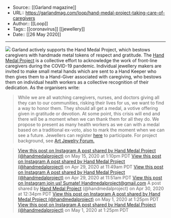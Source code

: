 ﻿
  * Source:: [[Garland magazine]]
  * URL:: https://garlandmag.com/loop/hand-medal-project-taking-care-of-caregivers
  * Author:: [[Loop]]
  * Tags:: [[coronavirus]] [[jewellery]]
  * Date:: [[26 May 2020]]


* * *
![](https://garlandmag.com/wp-content/uploads/2020/05/hand-medal-1024x688.jpg)
Garland actively supports the Hand Medal Project, which bestows caregivers with handmade metal tokens of respect and gratitude.
The [Hand Medal Project](https://handmedalproject.com/en/index.html) is a collective effort to acknowledge the work of front-line caregivers during the COVID-19 pandemic. Individual jewellery makers are invited to make small metal hands which are sent to a Hand Keeper who then gives them to a Hand-Giver associated with caregiving, who bestows them on individual health workers as a collective recognition of their dedication.
As the organisers write:
> While we are all watching caregivers, nurses, and doctors giving all they can to our communities, risking their lives for us, we want to find a way to honor them. They should all get a medal, a votive offering given in gratitude or devotion. At some point, this crisis will end and there will be a moment when we can thank them for all they do. We propose to present as many health workers as we can with a medal based on a traditional ex-voto, also to mark the moment when we can see a future.⁣
Jewellers can register [here](https://handmedalproject.com/en/index.html) to participate. For project background, see [Art Jewelry Forum.](https://artjewelryforum.org/in-your-hands)
 
> [ View this post on Instagram
> ](https://www.instagram.com/p/CAOK7b9HoEo/?utm_source=ig_embed&utm_campaign=loading)
> [A post shared by Hand Medal Project (@handmedalproject)](https://www.instagram.com/p/CAOK7b9HoEo/?utm_source=ig_embed&utm_campaign=loading) on May 15, 2020 at 1:10pm PDT
> [ View this post on Instagram
> ](https://www.instagram.com/p/B_k093dJ8-X/?utm_source=ig_embed&utm_campaign=loading)
> [A post shared by Hand Medal Project (@handmedalproject)](https://www.instagram.com/p/B_k093dJ8-X/?utm_source=ig_embed&utm_campaign=loading) on Apr 29, 2020 at 11:49am PDT
> [ View this post on Instagram
> ](https://www.instagram.com/p/B_k1LZ1pKMI/?utm_source=ig_embed&utm_campaign=loading)
> [A post shared by Hand Medal Project (@handmedalproject)](https://www.instagram.com/p/B_k1LZ1pKMI/?utm_source=ig_embed&utm_campaign=loading) on Apr 29, 2020 at 11:51am PDT
> [ View this post on Instagram
> ](https://www.instagram.com/p/B_ne8dmpd2P/?utm_source=ig_embed&utm_campaign=loading)
> [join us! Sumate! Handmedalproject@gmail.com](https://www.instagram.com/p/B_ne8dmpd2P/?utm_source=ig_embed&utm_campaign=loading)
> A post shared by [ Hand Medal Project](https://www.instagram.com/handmedalproject/?utm_source=ig_embed&utm_campaign=loading) (@handmedalproject) on Apr 30, 2020 at 12:34pm PDT
> [ View this post on Instagram
> ](https://www.instagram.com/p/B_qJg__J0gz/?utm_source=ig_embed&utm_campaign=loading)
> [A post shared by Hand Medal Project (@handmedalproject)](https://www.instagram.com/p/B_qJg__J0gz/?utm_source=ig_embed&utm_campaign=loading) on May 1, 2020 at 1:25pm PDT
> [ View this post on Instagram
> ](https://www.instagram.com/p/B_qJllwJMVr/?utm_source=ig_embed&utm_campaign=loading)
> [A post shared by Hand Medal Project (@handmedalproject)](https://www.instagram.com/p/B_qJllwJMVr/?utm_source=ig_embed&utm_campaign=loading) on May 1, 2020 at 1:25pm PDT
 
